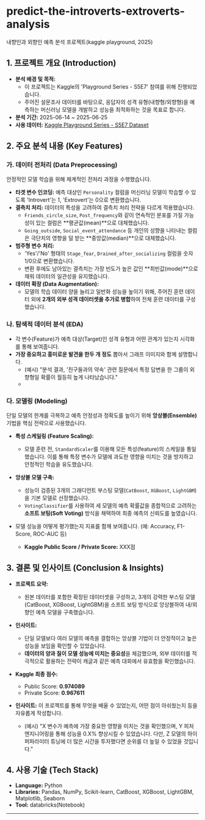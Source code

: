 # predict-the-introverts-extroverts-analysis
내향인과 외향인 예측 분석 프로젝트(kaggle playground, 2025)

## 1. 프로젝트 개요 (Introduction)

* **분석 배경 및 목적:**
    * 이 프로젝트는 Kaggle의 'Playground Series - S5E7' 참여를 위해 진행되었습니다.
    * 주어진 설문조사 데이터를 바탕으로, 응답자의 성격 유형(내향형/외향형)을 예측하는 머신러닝 모델을 개발하고 성능을 최적화하는 것을 목표로 합니다.
* **분석 기간:** 2025-06-14 ~ 2025-06-25
* **사용 데이터:** [Kaggle Playground Series - S5E7 Dataset](https://www.kaggle.com/competitions/playground-series-s5e7/data)

## 2. 주요 분석 내용 (Key Features)

### 가. 데이터 전처리 (Data Preprocessing)
안정적인 모델 학습을 위해 체계적인 전처리 과정을 수행했습니다.

* **타겟 변수 인코딩:** 예측 대상인 `Personality` 컬럼을 머신러닝 모델이 학습할 수 있도록 'Introvert'는 1, 'Extrovert'는 0으로 변환했습니다.
* **결측치 처리:** 데이터의 특성을 고려하여 결측치 처리 전략을 다르게 적용했습니다.
    * `Friends_circle_size`, `Post_frequency`와 같이 연속적인 분포를 가질 가능성이 있는 컬럼은 **평균값(mean)**으로 대체했습니다.
    * `Going_outside`, `Social_event_attendance` 등 개인의 성향을 나타내는 컬럼은 극단치의 영향을 덜 받는 **중앙값(median)**으로 대체했습니다.
* **범주형 변수 처리:**
    * 'Yes'/'No' 형태의 `Stage_fear`, `Drained_after_socializing` 컬럼을 숫자 1/0으로 변환했습니다.
    * 변환 후에도 남아있는 결측치는 가장 빈도가 높은 값인 **최빈값(mode)**으로 채워 데이터의 일관성을 유지했습니다.
* **데이터 확장 (Data Augmentation):**
    * 모델의 학습 데이터 양을 늘리고 일반화 성능을 높이기 위해, 주어진 훈련 데이터 외에 **2개의 외부 성격 데이터셋을 추가로 병합**하여 전체 훈련 데이터를 구성했습니다.


### 나. 탐색적 데이터 분석 (EDA)
* 각 변수(Feature)가 예측 대상(Target)인 성격 유형과 어떤 관계가 있는지 시각화를 통해 보여줍니다.
* **가장 중요하고 흥미로운 발견을 한두 개 정도** 뽑아서 그래프 이미지와 함께 설명합니다.
    * (예시) "분석 결과, '친구들과의 약속' 관련 질문에서 특정 답변을 한 그룹이 외향형일 확률이 월등히 높게 나타났습니다."
    * 
### 다. 모델링 (Modeling)
단일 모델의 한계를 극복하고 예측 안정성과 정확도를 높이기 위해 **앙상블(Ensemble)** 기법을 핵심 전략으로 사용했습니다.

* **특성 스케일링 (Feature Scaling):**
    * 모델 훈련 전, `StandardScaler`를 이용해 모든 특성(feature)의 스케일을 통일했습니다. 이를 통해 특정 변수가 모델에 과도한 영향을 미치는 것을 방지하고 안정적인 학습을 유도했습니다.
* **앙상블 모델 구축:**
    * 성능이 검증된 3개의 그래디언트 부스팅 모델(`CatBoost`, `XGBoost`, `LightGBM`)을 기본 모델로 선정했습니다.
    * `VotingClassifier`를 사용하여 세 모델의 예측 확률값을 종합적으로 고려하는 **소프트 보팅(Soft Voting)** 방식을 채택하여 최종 예측의 신뢰도를 높였습니다.

* 모델 성능을 어떻게 평가했는지 지표를 함께 보여줍니다. (예: Accuracy, F1-Score, ROC-AUC 등)
    * **Kaggle Public Score / Private Score:** XXX점

## 3. 결론 및 인사이트 (Conclusion & Insights)

* **프로젝트 요약:**
    * 원본 데이터를 포함한 확장된 데이터셋을 구성하고, 3개의 강력한 부스팅 모델(CatBoost, XGBoost, LightGBM)을 소프트 보팅 방식으로 앙상블하여 내/외향인 예측 모델을 구축했습니다. 
* **인사이트:**
    * 단일 모델보다 여러 모델의 예측을 결합하는 앙상블 기법이 더 안정적이고 높은 성능을 보임을 확인할 수 있었습니다.
    * **데이터의 양과 질이 모델 성능에 미치는 중요성**을 체감했으며, 외부 데이터를 적극적으로 활용하는 전략이 캐글과 같은 예측 대회에서 유효함을 확인했습니다.
* **Kaggle 최종 점수:**
    * Public Score: **0.974089**
    * Private Score: **0.967611**

* **인사이트:** 이 프로젝트를 통해 무엇을 배울 수 있었는지, 어떤 점이 아쉬웠는지 등을 자유롭게 작성합니다.
    * (예시) "X 변수가 예측에 가장 중요한 영향을 미치는 것을 확인했으며, Y 피처 엔지니어링을 통해 성능을 0.X% 향상시킬 수 있었습니다. 다만, Z 모델의 하이퍼파라미터 튜닝에 더 많은 시간을 투자했다면 순위를 더 높일 수 있었을 것입니다."


## 4. 사용 기술 (Tech Stack)

* **Language:** Python
* **Libraries:** Pandas, NumPy, Scikit-learn, CatBoost, XGBoost, LightGBM, Matplotlib, Seaborn
* **Tool:** databricks(Notebook)

---
